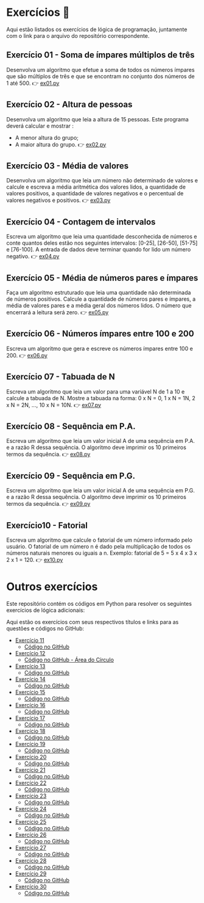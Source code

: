 # Exercícios 📝

Aqui estão listados os exercícios de lógica de programação, juntamente com o link para o arquivo do repositório correspondente.

## Exercício 01 - Soma de ímpares múltiplos de três
Desenvolva um algoritmo que efetue a soma de todos os números ímpares que são múltiplos de três e que se encontram no conjunto dos números de 1 até 500.
👉 [ex01.py](https://github.com/faalb/Atividades-Logica-Python/blob/novos-arquivos/ex01.py)

## Exercício 02 - Altura de pessoas
Desenvolva um algoritmo que leia a altura de 15 pessoas. Este programa deverá calcular e mostrar :
- A menor altura do grupo;
- A maior altura do grupo.
👉 [ex02.py](https://github.com/faalb/Atividades-Logica-Python/blob/novos-arquivos/ex02.py)

## Exercício 03 - Média de valores
Desenvolva um algoritmo que leia um número não determinado de valores e calcule e escreva a média aritmética dos valores lidos, a quantidade de valores positivos, a quantidade de valores negativos e o percentual de valores negativos e positivos.
👉 [ex03.py](https://github.com/faalb/Atividades-Logica-Python/blob/novos-arquivos/ex03.py)

## Exercício 04 - Contagem de intervalos
Escreva um algoritmo que leia uma quantidade desconhecida de números e conte quantos deles estão nos seguintes intervalos: [0-25], [26-50], [51-75] e [76-100]. A entrada de dados deve terminar quando for lido um número negativo.
👉 [ex04.py](https://github.com/faalb/Atividades-Logica-Python/blob/novos-arquivos/ex04.py)

## Exercício 05 - Média de números pares e ímpares
Faça um algoritmo estruturado que leia uma quantidade não determinada de números positivos. Calcule a quantidade de números pares e ímpares, a média de valores pares e a média geral dos números lidos. O número que encerrará a leitura será zero.
👉 [ex05.py](https://github.com/faalb/Atividades-Logica-Python/blob/novos-arquivos/ex05.py)

## Exercício 06 - Números ímpares entre 100 e 200
Escreva um algoritmo que gera e escreve os números ímpares entre 100 e 200.
👉 [ex06.py](https://github.com/faalb/Atividades-Logica-Python/blob/novos-arquivos/ex06.py)

## Exercício 07 - Tabuada de N
Escreva um algoritmo que leia um valor para uma variável N de 1 a 10 e calcule a tabuada de N. Mostre a tabuada na forma: 0 x N = 0, 1 x N = 1N, 2 x N = 2N, ..., 10 x N = 10N.
👉 [ex07.py](https://github.com/faalb/Atividades-Logica-Python/blob/novos-arquivos/ex07.py)

## Exercício 08 - Sequência em P.A.
Escreva um algoritmo que leia um valor inicial A
de uma sequência em P.A. e a razão R dessa sequência. O algoritmo deve imprimir os 10 primeiros termos da sequência.
👉 [ex08.py](https://github.com/faalb/Atividades-Logica-Python/blob/novos-arquivos/ex08.py)

## Exercício 09 - Sequência em P.G.
Escreva um algoritmo que leia um valor inicial A de uma sequência em P.G. e a razão R dessa sequência. O algoritmo deve imprimir os 10 primeiros termos da sequência.
👉 [ex09.py](https://github.com/faalb/Atividades-Logica-Python/blob/novos-arquivos/ex09.py)

## Exercício10 - Fatorial
Escreva um algoritmo que calcule o fatorial de um número informado pelo usuário. O fatorial de um número n é dado pela multiplicação de todos os números naturais menores ou iguais a n. Exemplo: fatorial de 5 = 5 x 4 x 3 x 2 x 1 = 120.
👉 [ex10.py](https://github.com/faalb/Atividades-Logica-Python/blob/novos-arquivos/ex10.py)

# Outros exercícios

Este repositório contém os códigos em Python para resolver os seguintes exercícios de lógica adicionais:

Aqui estão os exercícios com seus respectivos títulos e links para as questões e códigos no GitHub:

- [Exercício 11](https://www.urionlinejudge.com.br/judge/pt/problems/view/1001) 
  - [Código no GitHub](https://github.com/faalb/Atividades-Logica-Python/blob/novos-arquivos/ex11.py)
- [Exercício 12](https://www.beecrowd.com.br/repository/UOJ_1002.html) 
  - [Código no GitHub - Área do Círculo](https://github.com/faalb/Atividades-Logica-Python/blob/novos-arquivos/ex12.py)
- [Exercício 13](https://www.beecrowd.com.br/repository/UOJ_1003.html) 
  - [Código no GitHub](https://github.com/faalb/Atividades-Logica-Python/blob/novos-arquivos/ex13.py)
- [Exercício 14](https://www.beecrowd.com.br/repository/UOJ_1004.html) 
  - [Código no GitHub](https://github.com/faalb/Atividades-Logica-Python/blob/novos-arquivos/ex14.py)
- [Exercício 15](https://www.beecrowd.com.br/repository/UOJ_1005.html)
  - [Código no GitHub](https://github.com/faalb/Atividades-Logica-Python/blob/novos-arquivos/ex15.py)
- [Exercício 16](https://www.beecrowd.com.br/repository/UOJ_1006.html) 
  - [Código no GitHub](https://github.com/faalb/Atividades-Logica-Python/blob/novos-arquivos/ex16.py)
- [Exercício 17](https://www.beecrowd.com.br/repository/UOJ_1007.html) 
  - [Código no GitHub](https://github.com/faalb/Atividades-Logica-Python/blob/novos-arquivos/ex17.py)
- [Exercício 18](https://www.beecrowd.com.br/repository/UOJ_1008.html) 
  - [Código no GitHub](https://github.com/faalb/Atividades-Logica-Python/blob/novos-arquivos/ex18.py)
- [Exercício 19](https://www.beecrowd.com.br/repository/UOJ_1009.html) 
  - [Código no GitHub](https://github.com/faalb/Atividades-Logica-Python/blob/novos-arquivos/ex19.py)
- [Exercício 20](https://www.beecrowd.com.br/repository/UOJ_1010.html) 
  - [Código no GitHub](https://github.com/faalb/Atividades-Logica-Python/blob/novos-arquivos/ex20.py)
- [Exercício 21](https://www.beecrowd.com.br/repository/UOJ_1011.html)
  - [Código no GitHub](https://github.com/faalb/Atividades-Logica-Python/blob/novos-arquivos/ex21.py)
- [Exercício 22](https://www.beecrowd.com.br/repository/UOJ_1012.html)
  - [Código no GitHub](https://github.com/faalb/Atividades-Logica-Python/blob/novos-arquivos/ex22.py)
- [Exercício 23](https://www.beecrowd.com.br/repository/UOJ_1013.html)
  - [Código no GitHub](https://github.com/faalb/Atividades-Logica-Python/blob/novos-arquivos/ex23.py)
- [Exercício 24](https://www.beecrowd.com.br/repository/UOJ_1014.html)
  - [Código no GitHub](https://github.com/faalb/Atividades-Logica-Python/blob/novos-arquivos/ex24.py)
- [Exercício 25](https://www.beecrowd.com.br/repository/UOJ_1015.html)
  - [Código no GitHub](https://github.com/faalb/Atividades-Logica-Python/blob/novos-arquivos/ex25.py)
- [Exercício 26](https://www.beecrowd.com.br/repository/UOJ_1038.html)
  - [Código no GitHub](https://github.com/faalb/Atividades-Logica-Python/blob/novos-arquivos/ex26.py)
- [Exercício 27](https://www.beecrowd.com.br/repository/UOJ_1040.html)
  - [Código no GitHub](https://github.com/faalb/Atividades-Logica-Python/blob/novos-arquivos/ex27.py)
- [Exercício 28](https://www.beecrowd.com.br/repository/UOJ_1041.html)
  - [Código no GitHub](https://github.com/faalb/Atividades-Logica-Python/blob/novos-arquivos/ex28.py)
- [Exercício 29](https://www.beecrowd.com.br/repository/UOJ_1043.html)
  - [Código no GitHub](https://github.com/faalb/Atividades-Logica-Python/blob/novos-arquivos/ex29.py)
- [Exercício 30](https://www.beecrowd.com.br/repository/UOJ_1044.html)
  - [Código no GitHub](https://github.com/faalb/Atividades-Logica-Python/blob/novos-arquivos/ex30.py)
